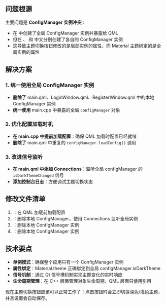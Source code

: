 ## 问题根源

主要问题是 **ConfigManager 实例冲突**：
- 在 <mcfile name="main.cpp" path="d:/QT_Learn/Projects/QKChatApp/client/src/main.cpp"></mcfile> 中创建了全局 ConfigManager 实例并暴露给 QML
- 但在 <mcfile name="main.qml" path="d:/QT_Learn/Projects/QKChatApp/client/qml/main.qml"></mcfile>、<mcfile name="LoginWindow.qml" path="d:/QT_Learn/Projects/QKChatApp/client/qml/LoginWindow.qml"></mcfile> 和 <mcfile name="RegisterWindow.qml" path="d:/QT_Learn/Projects/QKChatApp/client/qml/RegisterWindow.qml"></mcfile> 中又分别创建了各自的 ConfigManager 实例
- 这导致主题切换按钮修改的是局部实例的属性，而 Material 主题绑定的是全局实例的属性

## 解决方案

### 1. 统一使用全局 ConfigManager 实例
- **删除了** main.qml、LoginWindow.qml、RegisterWindow.qml 中的本地 ConfigManager 实例
- **统一使用** main.cpp 中暴露的全局 `configManager` 对象

### 2. 优化配置加载时机
- **在 main.cpp 中提前加载配置**：确保 QML 加载时配置已经就绪
- **删除了** main.qml 中重复的 `configManager.loadConfig()` 调用

### 3. 改进信号监听
- **在 main.qml 中添加 Connections**：监听全局 configManager 的 `isDarkThemeChanged` 信号
- **添加控制台日志**：方便调试主题切换状态

## 修改文件清单

1. **<mcfile name="main.cpp" path="d:/QT_Learn/Projects/QKChatApp/client/src/main.cpp"></mcfile>**：在 QML 加载前加载配置
2. **<mcfile name="main.qml" path="d:/QT_Learn/Projects/QKChatApp/client/qml/main.qml"></mcfile>**：删除本地 ConfigManager，使用 Connections 监听全局实例
3. **<mcfile name="LoginWindow.qml" path="d:/QT_Learn/Projects/QKChatApp/client/qml/LoginWindow.qml"></mcfile>**：删除本地 ConfigManager 实例
4. **<mcfile name="RegisterWindow.qml" path="d:/QT_Learn/Projects/QKChatApp/client/qml/RegisterWindow.qml"></mcfile>**：删除本地 ConfigManager 实例

## 技术要点

- **单例模式**：确保整个应用只有一个 ConfigManager 实例
- **属性绑定**：Material.theme 正确绑定到全局 configManager.isDarkTheme
- **信号机制**：通过 Qt 信号槽机制实现主题变化的实时响应
- **生命周期管理**：在 C++ 层面管理对象生命周期，QML 层面只使用引用

现在主题切换按钮应该可以正常工作了！点击按钮时会立即切换深色/浅色主题，并且设置会自动保存。